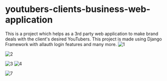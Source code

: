 # youtubers-clients-business-web-application
This is a project which helps as a 3rd party web application to make brand deals with the client's desired YouTubers. 
This project is made using Django Framework with allauth login features and many more.
![1](https://user-images.githubusercontent.com/60030361/127398554-1061ff12-126c-4d21-a5b2-14c42737349e.JPG)

![2](https://user-images.githubusercontent.com/60030361/127398905-ba169e3d-ca51-4d50-ab29-5b543d0fd51e.JPG)

![3](https://user-images.githubusercontent.com/60030361/127399020-4a15b569-2f82-4383-99eb-5727976904ca.JPG)
![4](https://user-images.githubusercontent.com/60030361/127399093-a2bf422d-7814-45cd-9589-bec651b84730.JPG)

![7](https://user-images.githubusercontent.com/60030361/127398780-5635a38f-102a-4aaf-936b-b99311d4c5ee.JPG)

